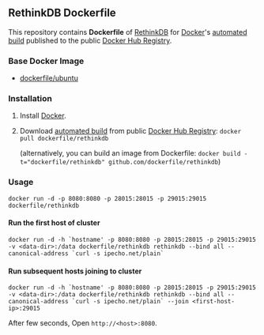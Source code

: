 ## RethinkDB Dockerfile


This repository contains **Dockerfile** of [RethinkDB](http://www.rethinkdb.com/) for [Docker](https://www.docker.com/)'s [automated build](https://registry.hub.docker.com/u/dockerfile/rethinkdb/) published to the public [Docker Hub Registry](https://registry.hub.docker.com/).


### Base Docker Image

* [dockerfile/ubuntu](http://dockerfile.github.io/#/ubuntu)


### Installation

1. Install [Docker](https://www.docker.com/).

2. Download [automated build](https://registry.hub.docker.com/u/dockerfile/rethinkdb/) from public [Docker Hub Registry](https://registry.hub.docker.com/): `docker pull dockerfile/rethinkdb`

   (alternatively, you can build an image from Dockerfile: `docker build -t="dockerfile/rethinkdb" github.com/dockerfile/rethinkdb`)


### Usage

    docker run -d -p 8080:8080 -p 28015:28015 -p 29015:29015 dockerfile/rethinkdb

#### Run the first host of cluster

    docker run -d -h `hostname' -p 8080:8080 -p 28015:28015 -p 29015:29015 -v <data-dir>:/data dockerfile/rethinkdb rethinkdb --bind all --canonical-address `curl -s ipecho.net/plain`

#### Run subsequent hosts joining to cluster

    docker run -d -h `hostname' -p 8080:8080 -p 28015:28015 -p 29015:29015 -v <data-dir>:/data dockerfile/rethinkdb rethinkdb --bind all --canonical-address `curl -s ipecho.net/plain` --join <first-host-ip>:29015

After few seconds, Open `http://<host>:8080`.
